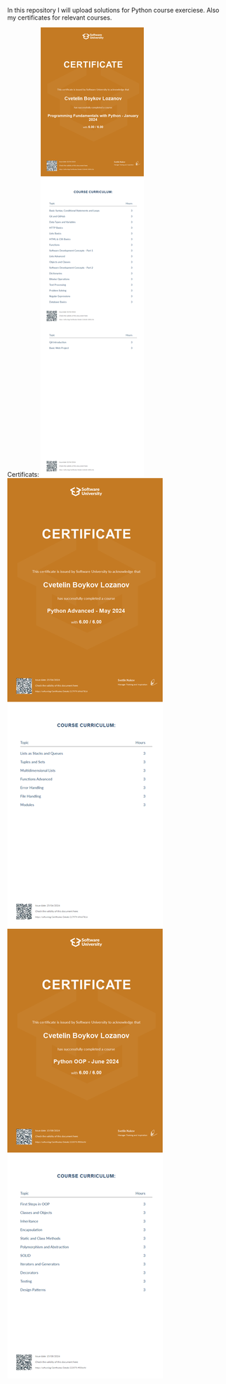 In this repository I will upload solutions for Python course exerciese.
Also my certificates for relevant courses.

Certificats:
<a href="Programming Fundamentals with Python" />
<img src="https://github.com/CvetelinLozanov/Softuni_Python/blob/main/softuni_fundamentals/Programming%20Fundamentals%20with%20Python%20-%20January%202024%20-%20Certificate.jpeg" />
<a href="Python Advanced" />
<img src="https://github.com/CvetelinLozanov/Softuni_Python/blob/main/python_advanced/Python%20Advanced%20-%20May%202024%20-%20Certificate.jpeg" />
<a href="Python OOP" />
<img src="https://github.com/CvetelinLozanov/Softuni_Python/blob/main/Python_OOP/Python%20OOP%20-%20June%202024%20-%20Certificate.jpeg" />
